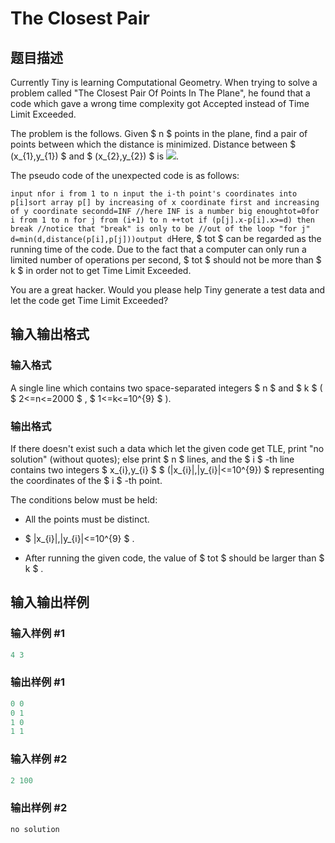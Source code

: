 # The Closest Pair

## 题目描述

Currently Tiny is learning Computational Geometry. When trying to solve a problem called "The Closest Pair Of Points In The Plane", he found that a code which gave a wrong time complexity got Accepted instead of Time Limit Exceeded.

The problem is the follows. Given $ n $ points in the plane, find a pair of points between which the distance is minimized. Distance between $ (x_{1},y_{1}) $ and $ (x_{2},y_{2}) $ is ![](https://cdn.luogu.com.cn/upload/vjudge_pic/CF311A/22fd88ba9a7f84161b680cf39a97d9a06bc287ba.png).

The pseudo code of the unexpected code is as follows:

`input nfor i from 1 to n input the i-th point's coordinates into p[i]sort array p[] by increasing of x coordinate first and increasing of y coordinate secondd=INF //here INF is a number big enoughtot=0for i from 1 to n for j from (i+1) to n ++tot if (p[j].x-p[i].x>=d) then break //notice that "break" is only to be //out of the loop "for j" d=min(d,distance(p[i],p[j]))output d`Here, $ tot $ can be regarded as the running time of the code. Due to the fact that a computer can only run a limited number of operations per second, $ tot $ should not be more than $ k $ in order not to get Time Limit Exceeded.

You are a great hacker. Would you please help Tiny generate a test data and let the code get Time Limit Exceeded?

## 输入输出格式

### 输入格式

A single line which contains two space-separated integers $ n $ and $ k $ ( $ 2<=n<=2000 $ , $ 1<=k<=10^{9} $ ).

### 输出格式

If there doesn't exist such a data which let the given code get TLE, print "no solution" (without quotes); else print $ n $ lines, and the $ i $ -th line contains two integers $ x_{i},y_{i} $ $ (|x_{i}|,|y_{i}|<=10^{9}) $ representing the coordinates of the $ i $ -th point.

The conditions below must be held:

- All the points must be distinct.

- $ |x_{i}|,|y_{i}|<=10^{9} $ .

- After running the given code, the value of $ tot $ should be larger than $ k $ .

## 输入输出样例

### 输入样例 #1

```cpp
4 3

```
### 输出样例 #1

```cpp
0 0
0 1
1 0
1 1

```
### 输入样例 #2

```cpp
2 100

```
### 输出样例 #2

```cpp
no solution

```
